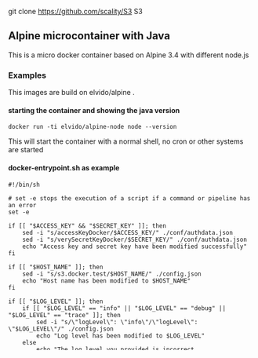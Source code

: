 git clone https://github.com/scality/S3 S3

## Alpine microcontainer with Java

This is a micro docker container based on Alpine 3.4 with different node.js

### Examples

This images are build on elvido/alpine .

#### starting the container and showing the java version

	docker run -ti elvido/alpine-node node --version

This will start the container with a normal shell, no cron or other systems are started

#### docker-entrypoint.sh as example
```shell
#!/bin/sh

# set -e stops the execution of a script if a command or pipeline has an error
set -e

if [[ "$ACCESS_KEY" && "$SECRET_KEY" ]]; then
    sed -i "s/accessKeyDocker/$ACCESS_KEY/" ./conf/authdata.json
    sed -i "s/verySecretKeyDocker/$SECRET_KEY/" ./conf/authdata.json
    echo "Access key and secret key have been modified successfully"
fi

if [[ "$HOST_NAME" ]]; then
    sed -i "s/s3.docker.test/$HOST_NAME/" ./config.json
    echo "Host name has been modified to $HOST_NAME"
fi

if [[ "$LOG_LEVEL" ]]; then
    if [[ "$LOG_LEVEL" == "info" || "$LOG_LEVEL" == "debug" || "$LOG_LEVEL" == "trace" ]]; then
        sed -i "s/\"logLevel\": \"info\"/\"logLevel\": \"$LOG_LEVEL\"/" ./config.json
        echo "Log level has been modified to $LOG_LEVEL"
    else
        echo "The log level you provided is incorrect (info/debug/trace)"
    fi
fi

exec "$@"
```